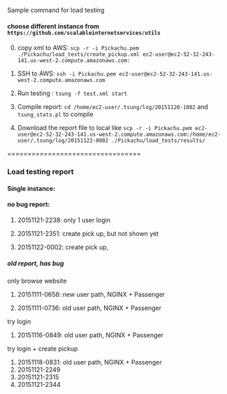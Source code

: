 Sample command for load testing

#### choose different instance from `https://github.com/scalableinternetservices/utils`

0. copy xml to AWS: `scp -r -i Pickachu.pem ./Pickachu/load_tests/create_pickup.xml ec2-user@ec2-52-32-243-141.us-west-2.compute.amazonaws.com:`

1. SSH to AWS: `ssh -i Pickachu.pem ec2-user@ec2-52-32-243-141.us-west-2.compute.amazonaws.com`

2. Run testing : `tsung -f test.xml start`

3. Compile report: `cd /home/ec2-user/.tsung/log/20151120-1002` and ` tsung_stats.pl` to compile

4. Download the report file to local like `scp -r -i Pickachu.pem ec2-user@ec2-52-32-243-141.us-west-2.compute.amazonaws.com:/home/ec2-user/.tsung/log/20151122-0002 ./Pickachu/load_tests/results/`


=================================
### Load testing report


#### Single instance: 
#### no bug report:
1. 20151121-2238: only 1 user login

2. 20151121-2351: create pick up, but not shown yet

3. 20151122-0002: create pick up, 


##### old report, has bug
only browse website
1. 20151111-0658: new user path, NGINX + Passenger

2. 20151111-0736: old user path, NGINX + Passenger

try login
1. 20151116-0849: old user path, NGINX + Passenger

try login + create pickup
1. 20151118-0831: old user path, NGINX + Passenger
2. 20151121-2249
3. 20151121-2315
4. 20151121-2344

